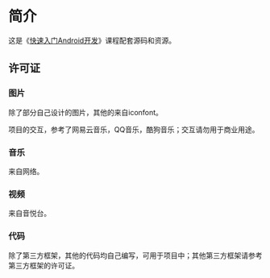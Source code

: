 # 简介

这是《[快速入门Android开发](http://www.ixuea.com/courses/25)》课程配套源码和资源。

## 许可证

### 图片

除了部分自己设计的图片，其他的来自iconfont。

项目的交互，参考了网易云音乐，QQ音乐，酷狗音乐；交互请勿用于商业用途。

### 音乐

来自网络。

### 视频

来自音悦台。

### 代码

除了第三方框架，其他的代码均自己编写，可用于项目中；其他第三方框架请参考第三方框架的许可证。
